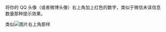 将你的 QQ 头像（或者微博头像）右上角加上红色的数字，类似于微信未读信息数量那种提示效果。

类似![图片](https://camo.githubusercontent.com/d518d3929e4054ce2f9183b23e52908da7e5632d/687474703a2f2f692e696d6775722e636f6d2f736732646b75592e706e673f31)右上角那样 